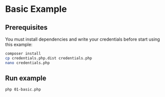 # Basic Example

## Prerequisites

You must install dependencies and write your credentials before start using this example:

```bash
composer install
cp credentials.php.dist credentials.php
nano credentials.php
```

## Run example

```bash
php 01-basic.php
```
